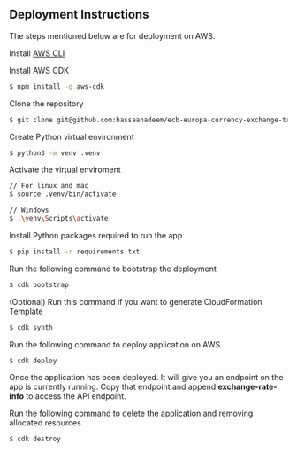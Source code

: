 ## Deployment Instructions

The steps mentioned below are for deployment on AWS.

Install [AWS CLI](https://docs.aws.amazon.com/cli/latest/userguide/getting-started-install.html)

Install AWS CDK
```bash
$ npm install -g aws-cdk
```
Clone the repository
```bash
$ git clone git@github.com:hassaanadeem/ecb-europa-currency-exchange-tracking-app.git
```
Create Python virtual environment
```bash
$ python3 -m venv .venv
```
Activate the virtual enviroment
```bash
// For linux and mac
$ source .venv/bin/activate

// Windows
$ .\venv\Scripts\activate
```
Install Python packages required to run the app
```bash
$ pip install -r requirements.txt
```
Run the following command to bootstrap the deployment
```bash
$ cdk bootstrap
```

(Optional) Run this command if you want to generate CloudFormation Template
```bash
$ cdk synth
```

Run the following command to deploy application on AWS
```bash
$ cdk deploy
```

Once the application has been deployed. It will give you an endpoint on the app is currently running. Copy that endpoint and append **exchange-rate-info** to access the API endpoint.

Run the following command to delete the application and removing allocated resources
```bash
$ cdk destroy
```
